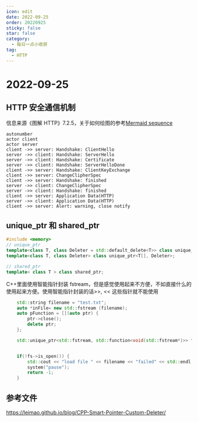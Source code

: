 ```yaml
---
icon: edit
date: 2022-09-25
order: 20220925
sticky: false
star: false
category:
  - 每日一点小收获
tag:
  - HTTP
---
```


<!-- more -->

# 2022-09-25

## HTTP 安全通信机制

信息来源《图解 HTTP》7.2.5，关于如何绘图的参考[Mermaid sequence](https://mermaid-js.github.io/mermaid/#/sequenceDiagram)

```sequence
autonumber
actor client
actor server
client ->> server: Handshake: ClientHello
server ->> client: Handshake: ServerHello
server ->> client: Handshake: Certificate
server ->> client: Handshake: ServerHelloDone
client ->> server: Handshake: ClientKeyExchange
client ->> server: ChangeClipherSpec
client ->> server: Handshake: finished
server ->> client: ChangeClipherSpec
server ->> client: Handshake: finished
client ->> server: Application Data(HTTP)
server ->> client: Application Data(HTTP)
client ->> server: Alert: warning, close notify
```

## unique_ptr 和 shared_ptr

```cpp
#include <memory>
// unique_ptr
template<class T, class Deleter = std::default_delete<T>> class unique_ptr;
template<class T, class Deleter> class unique_ptr<T[], Deleter>;

// shared_ptr
template< class T > class shared_ptr;
```

C++里面使用智能指针封装 fstream，但是感觉使用起来不方便，不如直接什么的使用起来方便。使用智能指针封装的话>>, << 这些指针就不能使用

```cpp
    std::string filename = "test.txt";
    auto *inFile= new std::fstream (filename);
    auto pFunction = [](auto ptr) {
        ptr->close();
        delete ptr;
    };

    std::unique_ptr<std::fstream, std::function<void(std::fstream*)>> fs(inFile, pFunction);


    if(!fs->is_open()) {
        std::cout << "load file " << filename << "failed" << std::endl;
        system("pause");
        return -1;
    }

```

## 参考文件

https://leimao.github.io/blog/CPP-Smart-Pointer-Custom-Deleter/
